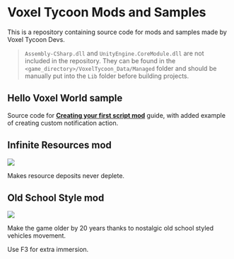 # Voxel Tycoon Mods and Samples

This is a repository containing source code for mods and samples made by Voxel Tycoon Devs.

> `Assembly-CSharp.dll` and `UnityEngine.CoreModule.dll` are not included in the repository. They can be found in the `<game_directory>/VoxelTycoon_Data/Managed` folder and should be manually put into the `Lib` folder before building projects.

## Hello Voxel World sample

Source code for [**Creating your first script mod**](http://docs.voxeltycoon.xyz/guides/script-mods/creating-your-first-script-mod/) guide, with added example of creating custom notification action.

## Infinite Resources mod

![](https://github.com/voxeltycoon/mods/blob/master/InfiniteResourcesMod/preview.png?raw=true)

Makes resource deposits never deplete.

## Old School Style mod

![](https://github.com/voxeltycoon/mods/blob/master/OldSchoolStyleMod/preview.png?raw=true)

Make the game older by 20 years thanks to nostalgic old school styled vehicles movement.

Use F3 for extra immersion.